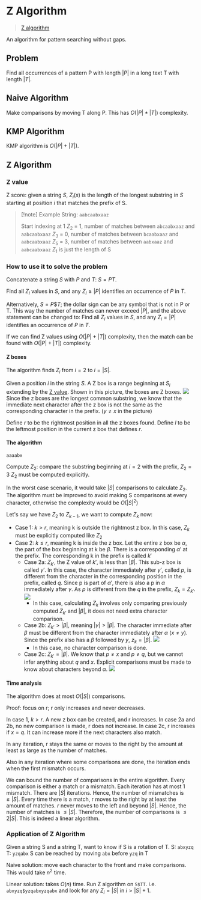 # Z Algorithm

> [Z algorithm](https://www.youtube.com/watch?v=MFK0WYeVEag)

An algorithm for pattern searching without gaps.

## Problem

Find all occurrences of a pattern P with length $\lvert{P}\rvert$ in a long text T with length $\lvert{T}\rvert$.

## Naive Algorithm

Make comparisons by moving T along P. This has $O(\lvert{P}\rvert*\lvert{T}\rvert)$ complexity.

## KMP Algorithm

KMP algorithm is $O(\lvert{P}\rvert+\lvert{T}\rvert)$.

## Z Algorithm

### Z value

Z score: given a string $S$, $Z_i(s)$ is the length of the longest substring in $S$ starting at position $i$ that matches the prefix of S.

> [!note] Example
> String: `aabcaabxaaz`
> 
> Start indexing at 1
> $Z_{2}$ = 1, number of matches between  `abcaabxaaz` and `aabcaabxaaz`
> $Z_3$ = 0, number of matches between `bcaabxaaz` and `aabcaabxaaz`
> $Z_5$ = 3, number of matches between `aabxaaz` and `aabcaabxaaz`
> $Z_1$ is just the length of S

### How to use it to solve the problem

Concatenate a string $S$ with $P$ and $T$: $S = PT$.

Find all $Z_i$ values in $S$, and any $Z_i\ge\lvert{P}\rvert$ identifies an occurrence of $P$ in $T$.

Alternatively, $S = P\$T$; the dollar sign can be any symbol that is not in P or T. This way the number of matches can never exceed $\lvert{P}\rvert$, and the above statement can be changed to: Find all $Z_i$ values in $S$, and any $Z_{i}= \lvert{P}\rvert$ identifies an occurrence of $P$ in $T$.

If we can find Z values using $O(\lvert{P}\rvert+\lvert{T}\rvert)$ complexity, then the match can be found with $O(\lvert{P}\rvert+\lvert{T}\rvert)$ complexity.

#### Z boxes

The algorithm finds $Z_i$ from $i=2$ to $i=\lvert{S}\rvert$.

Given a position $i$ in the string $S$. A Z box is a range beginning at $S_i$ extending by the [Z value](#Z%20value). Shown in this picture, the boxes are Z boxes. ![](Pasted%20image%2020240527195554.png)
Since the z boxes are the longest common substring, we know that the immediate next character after the z box is not the same as the corresponding character in the prefix. ($y\ne{x}$ in the picture) 

Define $r$ to be the rightmost position in all the z boxes found. Define $l$ to be the leftmost position in the current z box that defines $r$.

####  The algorithm

`aaaabx`

Compute $Z_2$: compare the substring beginning at $i=2$ with the prefix, $Z_2=3$
$Z_2$ must be computed explicitly.

In the worst case scenario, it would take $\lvert{S}\rvert$ comparisons to calculate $Z_2$. The algorithm must be improved to avoid making S comparisons at every character, otherwise the complexity would be $O(\lvert{S}\rvert^2)$

Let's say we have $Z_2$ to $Z_{k-1}$, we want to compute $Z_k$ now:

- Case 1: $k > r$, meaning k is outside the rightmost z box. In this case, $Z_k$ must be explicitly computed like $Z_2$
- Case 2: $k \le r$, meaning k is inside the z box. Let the entire z box be $\alpha$, the part of the box beginning at k be $\beta$. There is a corresponding $\alpha'$ at the prefix. The corresponding k in the prefix is called $k'$ 
	- Case 2a: $Z_{k'}$, the Z value of $k'$, is less than $\lvert\beta\rvert$. This sub-z box is called $\gamma'$. In this case, the character immediately after $\gamma'$, called $p$, is different from the character in the corresponding position in the prefix, called $q$. Since p is part of $\alpha'$, there is also a p in $\alpha$ immediately after $\gamma$. As $p$ is different from the $q$ in the prefix, $Z_{k}= Z_{k'}$. ![](Pasted%20image%2020240529175447.png)
		- In this case, calculating $Z_k$ involves only comparing previously computed $Z_{k'}$ and $\lvert\beta\rvert$, it does not need extra character comparison.
	- Case 2b: $Z_{k'}>\lvert\beta\rvert$, meaning $\lvert{\gamma}\rvert>\lvert{\beta}\rvert$. The character immediate after $\beta$ must be different from the character immediately after $\alpha$ ($x\ne{y}$). Since the prefix also has a $\beta$ followed by $y$, $z_{k}=\lvert{\beta}\rvert$. ![](Pasted%20image%2020240529205521.png)
		- In this case, no character comparison is done.
	- Case 2c: $Z_{k'}=\lvert\beta\rvert$. We know that $p\ne{x}$ and $p\ne{q}$, but we cannot infer anything about $q$ and $x$. Explicit comparisons must be made to know about characters beyond $\alpha$. ![](Pasted%20image%2020240529210931.png)

#### Time analysis

The algorithm does at most $O(\lvert{S}\rvert)$ comparisons.

Proof: focus on r; r only increases and never decreases.

In case 1, $k>r$. A new z box can be created, and r increases.
In case 2a and 2b, no new comparison is made, r does not increase.
In case 2c, r increases if ${x}={q}$. It can increase more if the next characters also match.

In any iteration, r stays the same or moves to the right by the amount at least as large as the number of matches.

Also in any iteration where some comparisons are done, the iteration ends when the first mismatch occurs.

We can bound the number of comparisons in the entire algorithm. 
Every comparison is either a match or a mismatch.
Each iteration has at most 1 mismatch. There are $\lvert{S}\rvert$ iterations. Hence, the number of mismatches is $\le\lvert{S}\rvert$.
Every time there is a match, r moves to the right by at least the amount of matches. $r$ never moves to the left and beyond $\lvert{S}\rvert$. Hence, the number of matches is $\le\lvert{S}\rvert$.
Therefore, the number of comparisons is $\le2\lvert{S}\rvert$. This is indeed a linear algorithm.

### Application of Z Algorithm

 Given a string S and a string T, want to know if S is a rotation of T.
 S: `abxyzq`
 T: `yzqabx`
 S can be reached by moving `abx` before `yzq` in T

Naive solution: move each character to the front and make comparisons. This would take $n^2$ time.

Linear solution: takes $O(n)$ time. Run Z algorithm on `S$TT`. i.e. `abxyzq$yzqabxyzqabx` and look for any $Z_i=\lvert{S}\rvert$ in $i>\lvert{S}\rvert+1$.